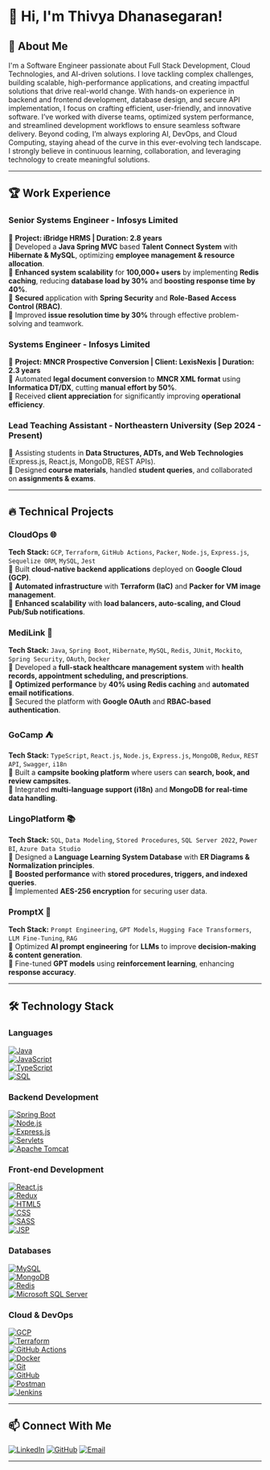 # 👋 Hi, I'm Thivya Dhanasegaran!

## 🚀 About Me

I'm a Software Engineer passionate about Full Stack Development, Cloud Technologies, and AI-driven solutions. I love tackling complex challenges, building scalable, high-performance applications, and creating impactful solutions that drive real-world change. With hands-on experience in backend and frontend development, database design, and secure API implementation, I focus on crafting efficient, user-friendly, and innovative software. I’ve worked with diverse teams, optimized system performance, and streamlined development workflows to ensure seamless software delivery. Beyond coding, I’m always exploring AI, DevOps, and Cloud Computing, staying ahead of the curve in this ever-evolving tech landscape. I strongly believe in continuous learning, collaboration, and leveraging technology to create meaningful solutions.

---

## 🏆 Work Experience

### **Senior Systems Engineer - Infosys Limited**

📅 **Project: iBridge HRMS | Duration: 2.8 years**  
🔹 Developed a **Java Spring MVC** based **Talent Connect System** with **Hibernate & MySQL**, optimizing **employee management & resource allocation**.  
🔹 **Enhanced system scalability** for **100,000+ users** by implementing **Redis caching**, reducing **database load by 30%** and **boosting response time by 40%**.  
🔹 **Secured** application with **Spring Security** and **Role-Based Access Control (RBAC)**.  
🔹 Improved **issue resolution time by 30%** through effective problem-solving and teamwork.

### **Systems Engineer - Infosys Limited**

📅 **Project: MNCR Prospective Conversion | Client: LexisNexis | Duration: 2.3 years**  
🔹 Automated **legal document conversion** to **MNCR XML format** using **Informatica DT/DX**, cutting **manual effort by 50%**.  
🔹 Received **client appreciation** for significantly improving **operational efficiency**.

### **Lead Teaching Assistant - Northeastern University (Sep 2024 - Present)**

📅 Assisting students in **Data Structures, ADTs, and Web Technologies** (Express.js, React.js, MongoDB, REST APIs).  
🔹 Designed **course materials**, handled **student queries**, and collaborated on **assignments & exams**.

---

## 🔥 Technical Projects

### **CloudOps** 🌐

**Tech Stack:** `GCP`, `Terraform`, `GitHub Actions`, `Packer`, `Node.js`, `Express.js`, `Sequelize ORM`, `MySQL`, `Jest`  
🔹 Built **cloud-native backend applications** deployed on **Google Cloud (GCP)**.  
🔹 **Automated infrastructure** with **Terraform (IaC)** and **Packer for VM image management**.  
🔹 **Enhanced scalability** with **load balancers, auto-scaling, and Cloud Pub/Sub notifications**.

### **MediLink** 🏥

**Tech Stack:** `Java`, `Spring Boot`, `Hibernate`, `MySQL`, `Redis`, `JUnit`, `Mockito`, `Spring Security`, `OAuth`, `Docker`  
🔹 Developed a **full-stack healthcare management system** with **health records, appointment scheduling, and prescriptions**.  
🔹 **Optimized performance** by **40% using Redis caching** and **automated email notifications**.  
🔹 Secured the platform with **Google OAuth** and **RBAC-based authentication**.

### **GoCamp** ⛺

**Tech Stack:** `TypeScript`, `React.js`, `Node.js`, `Express.js`, `MongoDB`, `Redux`, `REST API`, `Swagger`, `i18n`  
🔹 Built a **campsite booking platform** where users can **search, book, and review campsites**.  
🔹 Integrated **multi-language support (i18n)** and **MongoDB for real-time data handling**.

### **LingoPlatform** 📚

**Tech Stack:** `SQL`, `Data Modeling`, `Stored Procedures`, `SQL Server 2022`, `Power BI`, `Azure Data Studio`  
🔹 Designed a **Language Learning System Database** with **ER Diagrams & Normalization principles**.  
🔹 **Boosted performance** with **stored procedures, triggers, and indexed queries**.  
🔹 Implemented **AES-256 encryption** for securing user data.

### **PromptX** 🤖

**Tech Stack:** `Prompt Engineering`, `GPT Models`, `Hugging Face Transformers`, `LLM Fine-Tuning`, `RAG`  
🔹 Optimized **AI prompt engineering** for **LLMs** to improve **decision-making & content generation**.  
🔹 Fine-tuned **GPT models** using **reinforcement learning**, enhancing **response accuracy**.

---

## 🛠 Technology Stack

### **Languages**

[![Java](https://img.shields.io/badge/Java-007396?style=flat&logo=java&logoColor=white)](https://www.java.com/)  
[![JavaScript](https://img.shields.io/badge/JavaScript-F7DF1E?style=flat&logo=javascript&logoColor=black)](https://developer.mozilla.org/en-US/docs/Web/JavaScript)  
[![TypeScript](https://img.shields.io/badge/TypeScript-007ACC?style=flat&logo=typescript&logoColor=white)](https://www.typescriptlang.org/)  
[![SQL](https://img.shields.io/badge/SQL-003B57?style=flat&logo=sql&logoColor=white)](https://www.w3schools.com/sql/)

### **Backend Development**

[![Spring Boot](https://img.shields.io/badge/Spring_Boot-6DB33F?style=flat&logo=spring-boot&logoColor=white)](https://spring.io/projects/spring-boot)  
[![Node.js](https://img.shields.io/badge/Node.js-43853D?style=flat&logo=node.js&logoColor=white)](https://nodejs.org/)  
[![Express.js](https://img.shields.io/badge/Express.js-000000?style=flat&logo=express&logoColor=white)](https://expressjs.com/)  
[![Servlets](https://img.shields.io/badge/Servlets-007396?style=flat&logo=java&logoColor=white)](https://docs.oracle.com/javaee/7/api/javax/servlet/package-summary.html)  
[![Apache Tomcat](https://img.shields.io/badge/Apache_Tomcat-F8DC75?style=flat&logo=apache&logoColor=black)](https://tomcat.apache.org/)

### **Front-end Development**

[![React.js](https://img.shields.io/badge/React-61DAFB?style=flat&logo=react&logoColor=black)](https://reactjs.org/)  
[![Redux](https://img.shields.io/badge/Redux-764ABC?style=flat&logo=redux&logoColor=white)](https://redux.js.org/)  
[![HTML5](https://img.shields.io/badge/HTML5-E34F26?style=flat&logo=html5&logoColor=white)](https://developer.mozilla.org/en-US/docs/Web/Guide/HTML/HTML5)  
[![CSS](https://img.shields.io/badge/CSS3-1572B6?style=flat&logo=css3&logoColor=white)](https://developer.mozilla.org/en-US/docs/Web/CSS)  
[![SASS](https://img.shields.io/badge/Sass-CC6699?style=flat&logo=sass&logoColor=white)](https://sass-lang.com/)  
[![JSP](https://img.shields.io/badge/JSP-007396?style=flat&logo=java&logoColor=white)](https://www.javatpoint.com/jsp-tutorial)

### **Databases**

[![MySQL](https://img.shields.io/badge/MySQL-4479A1?style=flat&logo=mysql&logoColor=white)](https://www.mysql.com/)  
[![MongoDB](https://img.shields.io/badge/MongoDB-47A248?style=flat&logo=mongodb&logoColor=white)](https://www.mongodb.com/)  
[![Redis](https://img.shields.io/badge/Redis-DC382D?style=flat&logo=redis&logoColor=white)](https://redis.io/)  
[![Microsoft SQL Server](https://img.shields.io/badge/Microsoft_SQL_Server-CC2927?style=flat&logo=microsoft-sql-server&logoColor=white)](https://www.microsoft.com/en-us/sql-server/)

### **Cloud & DevOps**

[![GCP](https://img.shields.io/badge/GCP-4285F4?style=flat&logo=google-cloud&logoColor=white)](https://cloud.google.com/)  
[![Terraform](https://img.shields.io/badge/Terraform-7B42BC?style=flat&logo=terraform&logoColor=white)](https://www.terraform.io/)  
[![GitHub Actions](https://img.shields.io/badge/GitHub_Actions-2088FF?style=flat&logo=github-actions&logoColor=white)](https://github.com/features/actions)  
[![Docker](https://img.shields.io/badge/Docker-2496ED?style=flat&logo=docker&logoColor=white)](https://www.docker.com/)  
[![Git](https://img.shields.io/badge/Git-F05032?style=flat&logo=git&logoColor=white)](https://git-scm.com/)  
[![GitHub](https://img.shields.io/badge/GitHub-181717?style=flat&logo=github&logoColor=white)](https://github.com/)  
[![Postman](https://img.shields.io/badge/Postman-FF6C37?style=flat&logo=postman&logoColor=white)](https://www.postman.com/)  
[![Jenkins](https://img.shields.io/badge/Jenkins-D24939?style=flat&logo=jenkins&logoColor=white)](https://www.jenkins.io/)

---

## 📫 Connect With Me

[![LinkedIn](https://img.shields.io/badge/LinkedIn-blue?style=for-the-badge&logo=linkedin)](https://linkedin.com/in/thivyadhanasegaran) [![GitHub](https://img.shields.io/badge/GitHub-black?style=for-the-badge&logo=github)](https://github.com/Thivyadhanasegaran) [![Email](https://img.shields.io/badge/Email-red?style=for-the-badge&logo=gmail)](mailto:dhanasegaran.t@northeastern.edu)

---
